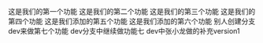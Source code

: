 这是我们的第一个功能
这是我们的第二个功能
这是我们的第三个功能
这是我们的第四个功能
这是我们添加的第五个功能
这是我们添加的第六个功能
别人创建分支dev来做第七个功能
dev分支中继续做功能七
dev中张小龙做的补充version1



